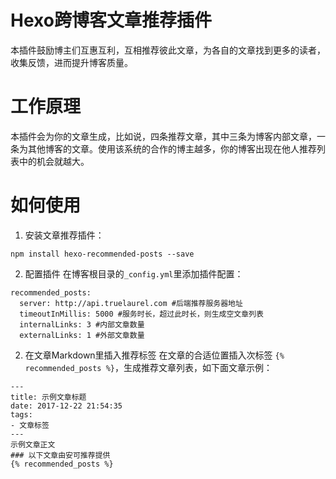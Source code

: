 # Hexo跨博客文章推荐插件
本插件鼓励博主们互惠互利，互相推荐彼此文章，为各自的文章找到更多的读者，收集反馈，进而提升博客质量。

# 工作原理
本插件会为你的文章生成，比如说，四条推荐文章，其中三条为博客内部文章，一条为其他博客的文章。使用该系统的合作的博主越多，你的博客出现在他人推荐列表中的机会就越大。

# 如何使用
1. 安装文章推荐插件：
```
npm install hexo-recommended-posts --save
```
2. 配置插件
在博客根目录的`_config.yml`里添加插件配置：
```
recommended_posts:
  server: http://api.truelaurel.com #后端推荐服务器地址
  timeoutInMillis: 5000 #服务时长，超过此时长，则生成空文章列表
  internalLinks: 3 #内部文章数量
  externalLinks: 1 #外部文章数量
```

2. 在文章Markdown里插入推荐标签
在文章的合适位置插入次标签 `{% recommended_posts %}`，生成推荐文章列表，如下面文章示例：
```
---
title: 示例文章标题
date: 2017-12-22 21:54:35
tags:
- 文章标签
---
示例文章正文
### 以下文章由安可推荐提供
{% recommended_posts %}
```